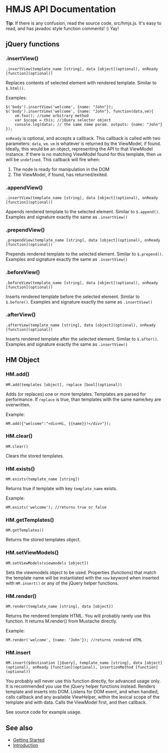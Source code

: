 # HMJS API Documentation

**Tip**: If there is any confusion, read the source code, src/hmjs.js. It's easy to read, and has javadoc style function comments! :) Yay!

## jQuery functions

### .insertView()

``.insertView(template_name [string], data [object](optional), onReady [function](optional))``

Replaces contents of selected element with rendered template. Similar to <code>$.html()</code>. 

Examples:

```JS
$('body').insertView('welcome', {name: "John"});
$('body').insertView('welcome', {name: "John"}, function(data,vm){
    vm.foo(); //some arbitrary method
    var $scope = this; //jQuery selector object
    console.log(data); // the same name param. outputs: {name: "John"}
});
```

<code>onReady</code> is optional, and accepts a callback. This callback is called with two parameters:
<code>data</code>, <code>vm</code>. <code>vm</code> is whatever is returned by the ViewModel, if found. Ideally,
this would be an object, representing the API to that ViewModel instance.
If there is no matching ViewModel found for this template, then
<code>vm</code> will be <code>undefined</code>. This callback will fire when:

1. The node is ready for manipulation in the DOM
2. The ViewModel, if found, has returned/exited.

### .appendView()

``.insertView(template_name [string], data [object](optional), onReady [function](optional))``

Appends rendered template to the selected element. Similar to <code>$.append()</code>. Examples and signature exactly the same as <code>.insertView()</code>

### .prependView()

``.prependView(template_name [string], data [object](optional), onReady [function](optional))``

Prepends rendered template to the selected element. Similar to <code>$.prepend()</code>. Examples and signature exactly the same as <code>.insertView()</code>

### .beforeView()

``.beforeView(template_name [string], data [object](optional), onReady [function](optional))``

Inserts rendered template before the selected element. Similar to <code>$.before()</code>. Examples and signature exactly the same as <code>.insertView()</code>

### .afterView()

``.afterView(template_name [string], data [object](optional), onReady [function](optional))``

Inserts rendered template after the selected element. Similar to <code>$.after()</code>. Examples and signature exactly the same as <code>.insertView()</code>

## HM Object

### HM.add()

``HM.add(templates [object], replace [bool](optional))``

Adds (or replaces) one or more templates. Templates are parsed for performance. If <code>replace</code>
is true, than templates with the same name/key are overwritten.

Example:

```JS
HM.add({"welcome":"<div>Hi, {{name}}!</div>"});
```

### HM.clear()

``HM.clear()``

Clears the stored templates.

### HM.exists()

``HM.exists(template_name [string])``

Returns true if template with key <code>template_name</code> exists.

Example:

```JS
HM.exists('welcome'); //returns true or false
```

### HM.getTemplates()

``HM.getTemplates()``

Returns the stored templates object.

### HM.setViewModels()

``HM.setViewModels(viewmodels [object])``

Sets the viewmodels object to be used. Properties (functions) that match the template name will be instantiated
with the <code>new</code> keyword when inserted with <code>HM.insert()</code> or any of the jQuery helper functions.

### HM.render()

``HM.render(template_name [string], data [object])``

Returns the rendered template HTML. You will probably rarely use this function. It returns M.render() from Mustache
directly.

Example:

```JS
HM.render('welcome', {name: 'John'}); //returns rendered HTML
```

### HM.insert

``HM.insert($destination [jQuery], template_name [string], data [object](optional), onReady [function](optional), insertionMethod [function](optional))``

You probably will never use this function directly, for advanced usage only. It is recommended you use
the jQuery helper functions instead. Renders template and inserts into DOM. Listens for DOM event, and when handled, calls callback and
any available ViewHelper, within the lexical scope of the template and with data. Calls the ViewModel first,
and then callback.

See source code for example usage.

## See also

- [Getting Started](getting_started.md)
- [Introduction](README.md)